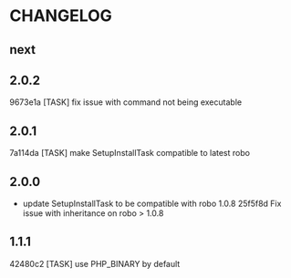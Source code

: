 # CHANGELOG

## next

## 2.0.2

9673e1a [TASK] fix issue with command not being executable

## 2.0.1

7a114da [TASK] make SetupInstallTask compatible to latest robo

## 2.0.0

- update SetupInstallTask to be compatible with robo 1.0.8
  25f5f8d Fix issue with inheritance on robo > 1.0.8

## 1.1.1

42480c2 [TASK] use PHP_BINARY by default
